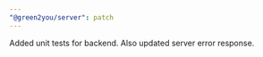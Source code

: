 ```yaml
---
"@green2you/server": patch
---
```


Added unit tests for backend. Also updated server error response.
